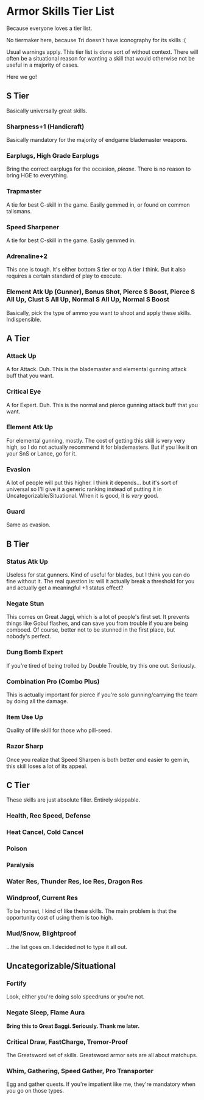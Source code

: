 # Armor Skills Tier List

Because everyone loves a tier list.

No tiermaker here, because Tri doesn't have iconography for its skills :(

Usual warnings apply. This tier list is done sort of without context. There will often be a situational reason for wanting a skill that would otherwise not be useful in a majority of cases.

Here we go!

## S Tier
Basically universally great skills.

### Sharpness+1 (Handicraft)
Basically mandatory for the majority of endgame blademaster weapons.

### Earplugs, High Grade Earplugs
Bring the correct earplugs for the occasion, *please*. There is no reason to bring HGE to everything.

### Trapmaster
A tie for best C-skill in the game. Easily gemmed in, or found on common talismans.

### Speed Sharpener
A tie for best C-skill in the game. Easily gemmed in.

### Adrenaline+2
This one is tough. It's either bottom S tier or top A tier I think. But it also requires a certain standard of play to execute.

### Element Atk Up (Gunner), Bonus Shot, Pierce S Boost, Pierce S All Up, Clust S All Up, Normal S All Up, Normal S Boost
Basically, pick the type of ammo you want to shoot and apply these skills. Indispensible.

## A Tier
### Attack Up
A for Attack. Duh. This is the blademaster and elemental gunning attack buff that you want.

### Critical Eye
A for Expert. Duh. This is the normal and pierce gunning attack buff that you want.

### Element Atk Up
For elemental gunning, mostly. The cost of getting this skill is very very high, so I do not actually recommend it for blademasters. But if you like it on your SnS or Lance, go for it.

### Evasion
A lot of people will put this higher. I think it depends... but it's sort of universal so I'll give it a generic ranking instead of putting it in Uncategorizable/Situational. When it is good, it is *very* good.

### Guard
Same as evasion.

## B Tier
### Status Atk Up
Useless for stat gunners. Kind of useful for blades, but I think you can do fine without it. The real question is: will it actually break a threshold for you and actually get a meaningful +1 status effect?

### Negate Stun
This comes on Great Jaggi, which is a lot of people's first set. It prevents things like Gobul flashes, and can save you from trouble if you are being comboed. Of course, better not to be stunned in the first place, but nobody's perfect.

### Dung Bomb Expert
If you're tired of being trolled by Double Trouble, try this one out. Seriously.

### Combination Pro (Combo Plus)
This is actually important for pierce if you're solo gunning/carrying the team by doing all the damage.

### Item Use Up
Quality of life skill for those who pill-seed.

### Razor Sharp
Once you realize that Speed Sharpen is both better *and* easier to gem in, this skill loses a lot of its appeal.


## C Tier
These skills are just absolute filler. Entirely skippable.

### Health, Rec Speed, Defense
### Heat Cancel, Cold Cancel
### Poison
### Paralysis
### Water Res, Thunder Res, Ice Res, Dragon Res
### Windproof, Current Res
To be honest, I kind of like these skills. The main problem is that the opportunity cost of using them is too high.
### Mud/Snow, Blightproof

...the list goes on. I decided not to type it all out.

## Uncategorizable/Situational
### Fortify
Look, either you're doing solo speedruns or you're not.

### Negate Sleep, Flame Aura
**Bring this to Great Baggi. Seriously. Thank me later.**

### Critical Draw, FastCharge, Tremor-Proof
The Greatsword set of skills. Greatsword armor sets are all about matchups.

### Whim, Gathering, Speed Gather, Pro Transporter
Egg and gather quests. If you're impatient like me, they're mandatory when you go on those types.
